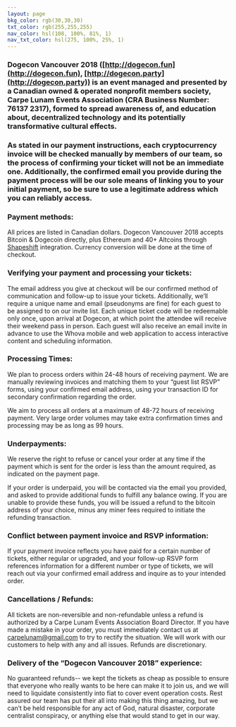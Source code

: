```yaml
---
layout: page
bkg_color: rgb(30,30,30)
txt_color: rgb(255,255,255)
nav_color: hsl(108, 100%, 81%, 1)
nav_txt_color: hsl(275, 100%, 25%, 1)
---
```


### Dogecon Vancouver 2018 ([http://dogecon.fun](http://dogecon.fun), [http://dogecon.party](http://dogecon.party)) is an event managed and presented by a Canadian owned & operated nonprofit members society, Carpe Lunam Events Association (CRA Business Number: 76137 2317), formed to spread awareness of, and education about, decentralized technology and its potentially transformative cultural effects. 
### As stated in our payment instructions, each cryptocurrency invoice will be checked manually by members of our team, so the process of confirming your ticket will not be an immediate one. Additionally, the confirmed email you provide during the payment process will be our sole means of linking you to your initial payment, so be sure to use a legitimate address which you can reliably access.
 
### Payment methods:
All prices are listed in Canadian dollars.
Dogecon Vancouver 2018 accepts Bitcoin & Dogecoin directly, plus Ethereum and 40+ Altcoins through [Shapeshift](https://info.shapeshift.io/sites/default/files/ShapeShift_Terms_Conditions%20v1.1.pdf) integration. Currency conversion will be done at the time of checkout. 

### Verifying your payment and processing your tickets:
The email address you give at checkout will be our confirmed method of communication and follow-up to issue your tickets. Additionally, we’ll require a unique name and email (pseudonyms are fine) for each guest to be assigned to on our invite list. Each unique ticket code will be redeemable only once, upon arrival at Dogecon, at which point the attendee will receive their weekend pass in person. Each guest will also receive an email invite in advance to use the Whova mobile and web application to access interactive content and scheduling information.

### Processing Times:
We plan to process orders within 24-48 hours of receiving payment. We are manually reviewing invoices and matching them to your “guest list RSVP” forms, using your confirmed email address, using your transaction ID for secondary confirmation regarding the order. 

We aim to process all orders at a maximum of 48-72 hours of receiving payment. Very large order volumes may take extra confirmation times and processing may be as long as 99 hours.

### Underpayments:
We reserve the right to refuse or cancel your order at any time if the payment which is sent for the order is less than the amount required, as indicated on the payment page.

If your order is underpaid, you will be contacted via the email you provided, and asked to provide additional funds to fulfill any balance owing. If you are unable to provide these funds, you will be issued a refund to the bitcoin address of your choice, minus any miner fees required to initiate the refunding transaction.

### Conflict between payment invoice and RSVP information:
If your payment invoice reflects you have paid for a certain number of tickets, either regular or upgraded, and your follow-up RSVP form references information for a different number or type of tickets, we will reach out via your confirmed email address and inquire as to your intended order. 

### Cancellations / Refunds:
All tickets are non-reversible and non-refundable unless a refund is authorized by a Carpe Lunam Events Association Board Director. If you have made a mistake in your order, you must immediately contact us at carpelunam@gmail.com to try to rectify the situation. We will work with our customers to help with any and all issues. Refunds are discretionary. 

### Delivery of the “Dogecon Vancouver 2018” experience:
No guaranteed refunds-- we kept the tickets as cheap as possible to ensure that everyone who really wants to be here can make it to join us, and we will need to liquidate consistently into fiat to cover event operation costs. Rest assured our team has put their all into making this thing amazing, but we can’t be held responsible for any act of God, natural disaster, corporate centralist conspiracy, or anything else that would stand to get in our way. 

